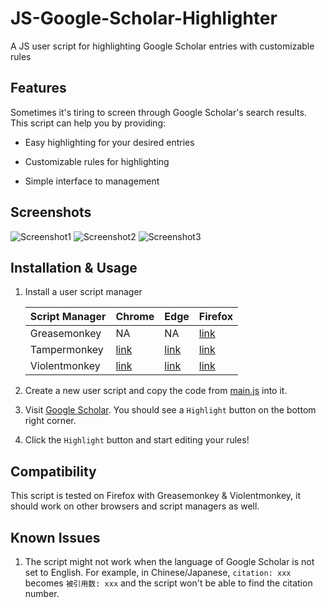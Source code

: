 # JS-Google-Scholar-Highlighter
A JS user script for highlighting Google Scholar entries with customizable rules

## Features

Sometimes it's tiring to screen through Google Scholar's search results. This script can help you by providing:

- Easy highlighting for your desired entries

- Customizable rules for highlighting

- Simple interface to management

## Screenshots
![Screenshot1](screenshot1.png)
![Screenshot2](screenshot2.png)
![Screenshot3](screenshot3.png)

## Installation & Usage

1. Install a user script manager

    | Script Manager | Chrome | Edge | Firefox |
    |---|---|---|---|
    | Greasemonkey | NA | NA | [link](https://addons.mozilla.org/en-US/firefox/addon/greasemonkey/)
    | Tampermonkey | [link](https://chromewebstore.google.com/detail/tampermonkey/dhdgffkkebhmkfjojejmpbldmpobfkfo) | [link](https://microsoftedge.microsoft.com/addons/detail/tampermonkey/iikmkjmpaadaobahmlepeloendndfphd) | [link](https://addons.mozilla.org/en-US/firefox/addon/tampermonkey/) |
    | Violentmonkey | [link](https://chromewebstore.google.com/detail/violentmonkey/jinjaccalgkegednnccohejagnlnfdag) | [link](https://microsoftedge.microsoft.com/addons/detail/eeagobfjdenkkddmbclomhiblgggliao) | [link](https://addons.mozilla.org/en-US/firefox/addon/violentmonkey/) |


2. Create a new user script and copy the code from [main.js](main.js) into it.

3. Visit [Google Scholar](https://scholar.google.com/scholar?hl=en&as_sdt=0%2C5&q=C.G.Jung&btnG=). You should see a `Highlight` button on the bottom right corner.

4. Click the `Highlight` button and start editing your rules!

## Compatibility

This script is tested on Firefox with Greasemonkey & Violentmonkey, it should work on other browsers and script managers as well.

## Known Issues

1. The script might not work when the language of Google Scholar is not set to English. For example, in Chinese/Japanese, `citation: xxx` becomes `被引用数: xxx` and the script won't be able to find the citation number.